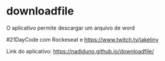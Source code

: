 # downloadfile

O aplicativo permite descargar um arquivo de word

#21DayCode com Rockeseat e https://www.twitch.tv/jakeliny

Link do aplicativo: https://nadiduno.github.io/downloadfile/
